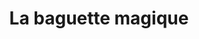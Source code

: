 ---
title: "La baguette magique"
url: /saint-yzan-de-soudiac/la-baguette-magique/
shop: boulangerie
---